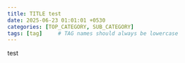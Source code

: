 ```yaml
---
title: TITLE test
date: 2025-06-23 01:01:01 +0530
categories: [TOP_CATEGORY, SUB_CATEGORY]
tags: [tag]     # TAG names should always be lowercase
---
```


test
